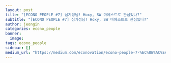 ```yaml
---
layout: post
title: "[ECONO PEOPLE #7] 심기성님! Hoxy, SW 마에스트로 관심있나?"
subtitle: "[ECONO PEOPLE #7] 심기성님! Hoxy, SW 마에스트로 관심있나?"
author: jeongin
categories: econo_people
banner:
  image:
tags: econo_people
sidebar: []
medium_url: "https://medium.com/econovation/econo-people-7-%EC%8B%AC%EA%B8%B0%EC%84%B1%EB%8B%98-hoxy-sw-%EB%A7%88%EC%97%90%EC%8A%A4%ED%8A%B8%EB%A1%9C-%EA%B4%80%EC%8B%AC%EC%9E%88%EB%82%98-d0f6ac054059"
---
```

